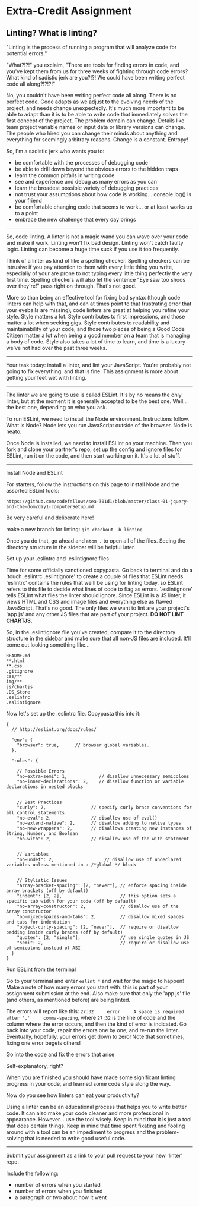# Extra-Credit Assignment

## Linting? What is linting?

"Linting is the process of running a program that will analyze code for potential errors."

"What?!?!" you exclaim, "There are tools for finding errors in code, and you've kept them from us for three weeks of fighting through code errors? What kind of sadistic jerk are you?!?! We could have been writing perfect code all along?!?!?!"

No, you couldn't have been writing perfect code all along. There is no perfect code. Code adapts as we adjust to the evolving needs of the project, and needs change unexpectedly. It's much more important to be able to adapt than it is to be able to write code that immediately solves the first concept of the project. The problem domain can change. Details like team project variable names or input data or library versions can change. The people who hired you can change their minds about anything and everything for seemingly arbitrary reasons. Change is a constant. Entropy!

So, I'm a sadistic jerk who wants you to:

* be comfortable with the processes of debugging code
* be able to drill down beyond the obvious errors to the hidden traps
* learn the common pitfalls in writing code
* see and experience and debug as many errors as you can
* learn the broadest possible variety of debugging practices
* not trust your assumptions about how code is working... console.log() is your friend
* be comfortable changing code that seems to work... or at least works up to a point
* embrace the new challenge that every day brings

---

So, code linting. A linter is not a magic wand you can wave over your code and make it work. Linting won't fix bad design. Linting won't catch faulty logic. Linting can become a huge time suck if you use it too frequently.

Think of a linter as kind of like a spelling checker. Spelling checkers can be intrusive if you pay attention to them with every little thing you write, especially of your are prone to not typing every little thing perfectly the very first time. Spelling checkers will also let the sentence "Eye saw too shoos over they're!" pass right on through. That's not good.

More so than being an effective tool for fixing bad syntax (though code linters can help with that, and can at times point to that frustrating error that your eyeballs are missing), code linters are great at helping you refine your style. Style matters a lot. Style contributes to first impressions, and those matter a lot when seeking gigs. Style contributes to readability and maintainability of your code, and those two pieces of being a Good Code Citizen matter a lot when being a good member on a team that is managing a body of code. Style also takes a lot of time to learn, and time is a luxury we've not had over the past three weeks.

---

Your task today: install a linter, and lint your JavaScript. You're probably not going to fix everything, and that is fine. This assignment is more about getting your feet wet with linting.

---

The linter we are going to use is called ESLint. It's by no means the only linter, but at the moment it is generally accepted to be the best one. Well... the best one, depending on who you ask.

To run ESLint, we need to install the Node environment. Instructions follow. What is Node? Node lets you run JavaScript outside of the browser. Node is neato.

Once Node is installed, we need to install ESLint on your machine. Then you fork and clone your partner's repo, set up the config and ignore files for ESLint, run it on the code, and then start working on it. It's a lot of stuff.

---

Install Node and ESLint

For starters, follow the instructions on this page to install Node and the assorted ESLint tools:

``` https://github.com/codefellows/sea-301d1/blob/master/class-01-jquery-and-the-dom/day1-computerSetup.md ```

Be very careful and deliberate here!

make a new branch for linting:
``` git checkout -b linting ```

Once you do that, go ahead and ```atom .```  to open all of the files. Seeing the directory structure in the sidebar will be helpful later.

Set up your .eslintrc and .eslintignore files

Time for some officially sanctioned copypasta. Go back to terminal and do a 'touch .eslintrc .eslintignore' to create a couple of files that ESLint needs. 'eslintrc' contains the rules that we'll be using for linting today, so ESLint refers to this file to decide what lines of code to flag as errors. '.eslintignore' tells ESLint what files the linter should ignore. Since ESLint is a JS linter, it views HTML and CSS and image files and everything else as flawed JavaScript. That's no good. The only files we want to lint are your project's 'app.js' and any other JS files that are part of your project.
**DO NOT LINT CHARTJS.**

So, in the .eslintignore file you've created, compare it to the directory structure in the sidebar and make sure that all non-JS files are included. It'll come out looking something like...
```
README.md
**.html
**.css
.gitignore
css/**
img/**
js/chartjs
.DS_Store
.eslintrc
.eslintignore
```

Now let's set up the .eslintrc file. Copypasta this into it:
```
{
  // http://eslint.org/docs/rules/

  "env": {
    "browser": true,      // browser global variables.
  },

  "rules": {

    // Possible Errors
    "no-extra-semi": 1,            // disallow unnecessary semicolons
    "no-inner-declarations": 2,    // disallow function or variable declarations in nested blocks


    // Best Practices
    "curly": 2,                 // specify curly brace conventions for all control statements
    "no-eval": 2,               // disallow use of eval()
    "no-extend-native": 2,      // disallow adding to native types
    "no-new-wrappers": 2,       // disallows creating new instances of String, Number, and Boolean
    "no-with": 2,               // disallow use of the with statement


    // Variables
    "no-undef": 2,                   // disallow use of undeclared variables unless mentioned in a /*global */ block


    // Stylistic Issues
    "array-bracket-spacing": [2, "never"], // enforce spacing inside array brackets (off by default)
    "indent": [2, 2],                      // this option sets a specific tab width for your code (off by default)
    "no-array-constructor": 2,             // disallow use of the Array constructor
    "no-mixed-spaces-and-tabs": 2,         // disallow mixed spaces and tabs for indentation
    "object-curly-spacing": [2, "never"],  // require or disallow padding inside curly braces (off by default)
    "quotes": [2, "single"],               // use single quotes in JS
    "semi": 2,                             // require or disallow use of semicolons instead of ASI
  }
}
```

Run ESLint from the terminal

Go to your terminal and enter  ```eslint *``` and wait for the magic to happen! Make a note of how many errors you start with: this is part of your assignment submission at the end. Also make sure that only the 'app.js' file (and others, as mentioned before) are being linted.

The errors will report like this: ```27:32     error     A space is required after ','     comma-spacing```, where ```27:32``` is the line of code and the column where the error occurs, and then the kind of error is indicated. Go back into your code, repair the errors one by one, and re-run the linter. Eventually, hopefully, your errors get down to zero! Note that sometimes, fixing one error begets others!

Go into the code and fix the errors that arise

Self-explanatory, right?


When you are finished you should have made some significant linting progress in your code, and learned some code style along the way.

Now do you see how linters can eat your productivity?

Using a linter can be an educational process that helps you to write better code. It can also make your code cleaner and more professional in appearance. However... use the tool wisely. Keep in mind that it is *just* a tool that does certain things. Keep in mind that time spent fixating and fooling around with a tool can be an impediment to progress and the problem-solving that is needed to write good useful code.

---

Submit your assignment as a link to your pull request to your new 'linter' repo.

Include the following:
- number of errors when you started
- number of errors when you finished
- a paragraph or two about how it went
